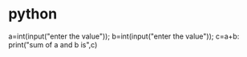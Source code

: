 # python
a=int(input("enter the value"));
b=int(input("enter the value"));
c=a+b:
print("sum of a and b is",c)
